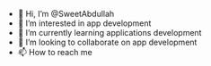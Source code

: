 - 👋 Hi, I’m @SweetAbdullah
- 👀 I’m interested in app development 
- 🌱 I’m currently learning applications development 
- 💞️ I’m looking to collaborate on app development 
- 📫 How to reach me 

<!---
SweetAbdullah/SweetAbdullah is a ✨ special ✨ repository because its `README.md` (this file) appears on your GitHub profile.
You can click the Preview link to take a look at your changes.
--->
